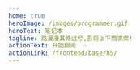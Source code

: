 ```yaml
---
home: true
heroImage: /images/programmer.gif
heroText: 笔记本
tagline: 路漫漫其修远兮,吾将上下而求索!
actionText: 开始翻阅  ☞
actionLink: /frontend/base/h5/
---
```

